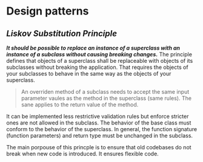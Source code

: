 # Design patterns
## _Liskov Substitution Principle_
**_It should be possible to replace an instance of a superclass with an instance of a subclass without causing breaking changes._**
The principle defines that objects of a superclass shall be replaceable with objects of its subclasses without breaking the application. That requires the objects of your subclasses to behave in the same way as the objects of your superclass.

> An overriden method of a subclass needs to accept the same input parameter vaules as the method in the superclass (same rules). The sane applies to the return value of the method.

It can be implemented less restrictive validation rules but enforce stricter ones are not allowed in the subclass. The behavior of the base class must conform to the behavior of the superclass. In general, the function signature (function parameters) and return type must be unchanged in the subclass.

The main porpouse of this princple is to ensure that old codebases do not break when new code is introduced. It ensures flexible code.